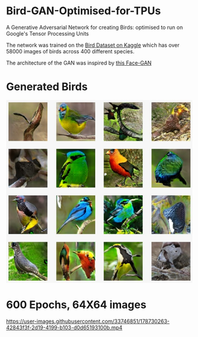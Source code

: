 # Bird-GAN-Optimised-for-TPUs
A Generative Adversarial Network for creating Birds: optimised to run on  Google's Tensor Processing Units

The network was trained on the [Bird Dataset on Kaggle](https://www.kaggle.com/datasets/gpiosenka/100-bird-species) which has over 58000 images of birds across 400 different species. 

The architecture of the GAN was inspired by [this Face-GAN](https://github.com/jeffheaton/present/blob/master/youtube/gan/gans_scratch.ipynb)

# Generated Birds
![Generated Birds](https://github.com/RaghavGirgaonkar/Bird-GAN-Optimised-for-TPUs/blob/main/images/bird_examples.jpeg?raw=true)

# 600 Epochs, 64X64 images
https://user-images.githubusercontent.com/33746851/178730263-42843f3f-2d19-4199-b103-d0d65193100b.mp4

